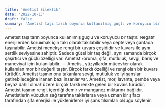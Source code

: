 ```yaml
---
title: 'Ametist Bileklik'
date: '2022-10-15'
draft: false
summary: 'Ametist taşı tarih boyunca kullanılmış güçlü ve koruyucu bir taştır. Negatif enerjilerden korunmak için takı olarak takılabilir veya cepte veya çantada taşınabilir.'
---
```


Ametist taşı tarih boyunca kullanılmış güçlü ve koruyucu bir taştır. Negatif enerjilerden korunmak için takı olarak takılabilir veya cepte veya çantada taşınabilir.
Ametist menekşe rengi bir kuvars çeşididir ve kuvars ile aynı sertlik seviyesine sahiptir. Sadece güzel bir taş değil, aynı zamanda birçok şaşırtıcı ve güçlü özelliği var. Ametist koruma, şifa, mutluluk, sevgi, barış ve maneviyat için kullanılabilir.
—
Ametist, yüzyıllardır mücevher olarak kullanılan mor bir değerli taştır. Birçok farklı özelliği ve rengi olan bir kuvars türüdür. Ametist taşının onu takanlara sevgi, mutluluk ve iyi şanslar getirebileceğine inanan bazı insanlar var.
Ametist, mor, lavanta, pembe veya beyaz dahil olmak üzere birçok farklı renkte gelen bir kuvars türüdür. Ametist taşının rengi, içerdiği demir ve manganez miktarına bağlıdır. Ametistlerin vücudun sağ tarafına takılırlarsa veya uzman bir şifacı tarafından şifa enerjisi ile yüklenirlerse iyi şans tılsımları olduğu söylenir.
